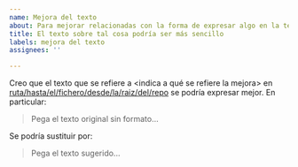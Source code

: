 ```yaml
---
name: Mejora del texto
about: Para mejorar relacionadas con la forma de expresar algo en la teoría.
title: El texto sobre tal cosa podría ser más sencillo
labels: mejora del texto
assignees: ''

---
```


Creo que el texto que se refiere a <indica a qué se refiere la mejora> en [ruta/hasta/el/fichero/desde/la/raiz/del/repo](url-hasta-el-archivo) se podría expresar mejor. En particular:

> Pega el texto original sin formato...

Se podría sustituir por:

> Pega el texto sugerido...
